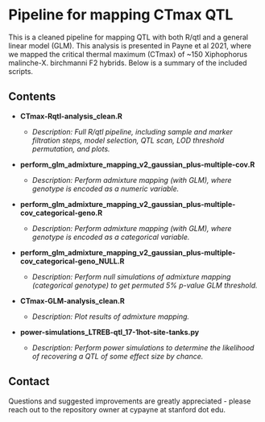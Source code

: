 # Pipeline for mapping CTmax QTL 

This is a cleaned pipeline for mapping QTL with both R/qtl and a general linear model (GLM). 
This analysis is presented in Payne et al 2021, where we mapped the critical thermal 
maximum (CTmax) of ~150 Xiphophorus malinche-X. birchmanni F2 hybrids. Below is a
summary of the included scripts.

## Contents

* **CTmax-Rqtl-analysis_clean.R**

  * *Description: Full R/qtl pipeline, including sample and marker filtration steps,
                  model selection, QTL scan, LOD threshold permutation, and plots.*

* **perform_glm_admixture_mapping_v2_gaussian_plus-multiple-cov.R** 

  * *Description: Perform admixture mapping (with GLM), where genotype is encoded
                  as a numeric variable.* 


* **perform_glm_admixture_mapping_v2_gaussian_plus-multiple-cov_categorical-geno.R** 

  * *Description: Perform admixture mapping (with GLM), where genotype is encoded
                  as a categorical variable.*


* **perform_glm_admixture_mapping_v2_gaussian_plus-multiple-cov_categorical-geno_NULL.R**
  
  * *Description: Perform null simulations of admixture mapping (categorical genotype) to
                 get permuted 5% p-value GLM threshold.*


* **CTmax-GLM-analysis_clean.R**

  * *Description: Plot results of admixture mapping.* 

                   
* **power-simulations_LTREB-qtl_17-1hot-site-tanks.py** 

  * *Description: Perform power simulations to determine the likelihood of recovering a 
                  QTL of some effect size by chance.*


## Contact

Questions and suggested improvements are greatly appreciated - please reach out to 
the repository owner at cypayne at stanford dot edu.
